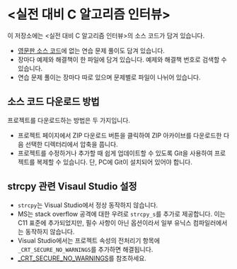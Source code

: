 # <실전 대비 C 알고리즘 인터뷰> 

이 저장소에는 <실전 대비 C 알고리즘 인터뷰>의 소스 코드가 담겨 있습니다.

- [영문판 소스 코드](https://github.com/Hemant-Jain-Author/Problem-Solving-in-Data-Structures-and-Algorithms-using-C)에 없는 연습 문제 풀이도 담겨 있습니다.
- 장마다 예제와 해결책이 한 파일에 담겨 있습니다. 예제와 해결책 번호로 검색할 수 있습니다.
- 연습 문제 풀이는 장마다 따로 있으며 문제별로 파일이 나뉘어 있습니다.

## 소스 코드 다운로드 방법

프로젝트를 다운로드하는 방법은 두 가지입니다. 

- 프로젝트 페이지에서 ZIP 다운로드 버튼을 클릭하여 ZIP 아카이브를 다운로드한 다음 선택한 디렉터리에서 압축을 풉니다.
- 프로젝트를 수정하거나 추가할 때 쉽게 업데이트할 수 있도록 Git을 사용하여 프로젝트를 복제할 수 있습니다. 단, PC에 Git이 설치되어 있어야 합니다.

## strcpy 관련 Visaul Studio 설정

- `strcpy`는 Visual Studio에서 정상 동작하지 않습니다.
- MS는 stack overflow 공격에 대한 우려로 `strcpy_s`를 추가로 제공합니다. 이는 C11 표준에 추가되었지만, 필수 사항이 아닌 옵션이라서 일부 유닉스 컴파일러에서는 동작하지 않습니다.
- Visual Studio에서는 프로젝트 속성의 전처리기 항목에 `_CRT_SECURE_NO_WARNINGS`를 추가하면 해결됩니다. 
- [_CRT_SECURE_NO_WARNINGS](https://github.com/gilbutITbook/007031/blob/master/_CRT_SECURE_NO_WARNINGS.png)를 참조하세요.

